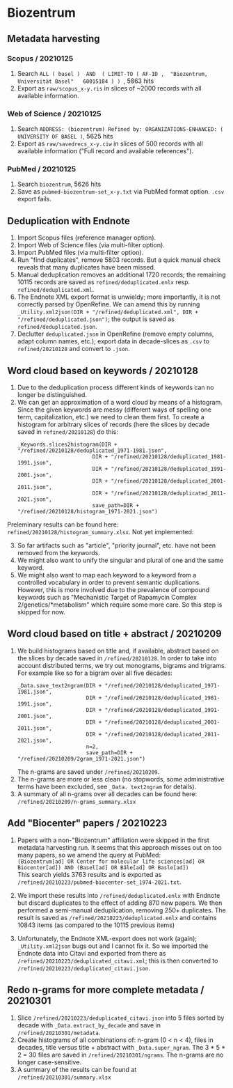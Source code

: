 # Biozentrum

## Metadata harvesting
### Scopus / 20210125
1. Search `ALL ( basel )  AND  ( LIMIT-TO ( AF-ID ,  "Biozentrum, Universität Basel"   60015184 ) ) `, 5863 hits
2. Export as `raw/scopus_x-y.ris` in slices of ~2000 records with all available information.

### Web of Science / 20210125
1. Search ` ADDRESS: (biozentrum)
Refined by: ORGANIZATIONS-ENHANCED: ( UNIVERSITY OF BASEL ) `, 5625 hits
2. Export as `raw/savedrecs_x-y.ciw` in slices of 500 records with all available information ("Full record and available references").

### PubMed / 20210125
1. Search ` biozentrum `, 5626 hits
2. Save as `pubmed-biozentrum-set_x-y.txt` via PubMed format option. `.csv` export fails.

## Deduplication with Endnote
1. Import Scopus files (reference manager option).
2. Import Web of Science files (via multi-filter option).
3. Import PubMed files (via multi-filter option).
4. Run "find duplicates", remove 5803 records. But a quick manual check reveals that many duplicates have been missed.
5. Manual deduplication removes an additional 1720 records; the remaining 10115 records are saved as `refined/deduplicated.enlx` resp. `refined/deduplicated.xml`.
6. The Endnote XML export format is unwieldy; more importantly, it is not correctly parsed by OpenRefine. We can amend this by running `_Utility.xml2json(DIR + "/refined/deduplicated.xml", DIR + "/refined/deduplicated.json")`; the output is saved as `refined/deduplicated.json`.
7. Declutter `deduplicated.json` in OpenRefine (remove empty columns, adapt column names, etc.); export data in decade-slices as `.csv` to `refined/20210128` and convert to `.json`.

## Word cloud based on keywords / 20210128
1. Due to the deduplication process different kinds of keywords can no longer be distinguished. 
2. We can get an approximation of a word cloud by means of a histogram. Since the given keywords are messy (different ways of spelling one term, capitalization, etc.) we need to clean them first. To create a histogram for arbitrary slices of records (here the slices by decade saved in `refined/20210128`) do this:
   ```
   _Keywords.slices2histogram(DIR + "/refined/20210128/deduplicated_1971-1981.json",
                           DIR + "/refined/20210128/deduplicated_1981-1991.json",
                           DIR + "/refined/20210128/deduplicated_1991-2001.json",
                           DIR + "/refined/20210128/deduplicated_2001-2011.json",
                           DIR + "/refined/20210128/deduplicated_2011-2021.json",
                           save_path=DIR + "/refined/20210128/histogram_1971-2021.json")
   ```
Preleminary results can be found here: `refined/20210128/histogram_summary.xlsx`. Not yet implemented:  

3. So far artifacts such as "article", "priority journal", etc. have not been removed from the keywords.  
4. We might also want to unify the singular and plural of one and the same keyword.  
5. We might also want to map each keyword to a keyword from a controlled vocabulary in order to prevent semantic duplications. However, this is more involved due to the prevalence of compound keywords such as "Mechanistic Target of Rapamycin Complex 2/genetics/*metabolism" which require some more care. So this step is skipped for now.

## Word cloud based on title + abstract / 20210209
1. We build histograms based on title and, if available, abstract based on the slices by decade saved in 
   `/refined/20210128`. In order to take into account
   distributed 
   terms, we try out monograms, bigrams and trigrams. For example like so for a bigram over all five decades:
   ```
   _Data.save_text2ngram(DIR + "/refined/20210128/deduplicated_1971-1981.json",
                         DIR + "/refined/20210128/deduplicated_1981-1991.json",
                         DIR + "/refined/20210128/deduplicated_1991-2001.json",
                         DIR + "/refined/20210128/deduplicated_2001-2011.json",
                         DIR + "/refined/20210128/deduplicated_2011-2021.json",
                         n=2,
                         save_path=DIR + "/refined/20210209/2gram_1971-2021.json")
   ```
   The n-grams are saved under `/refined/20210209`.
2. The n-grams are more or less clean (no stopwords, some administrative terms have been excluded, see `_Data.
   text2ngram` 
   for details).
3. A summary of all n-grams over all decades can be found here: `/refined/20210209/n-grams_summary.xlsx`   

## Add "Biocenter" papers / 20210223
1. Papers with a non-"Biozentrum" affiliation were skipped in the first metadata harvesting run. It seems that this approach misses out on too many papers, so we amend the query at PubMed:  
`(Biozentrum[ad] OR Center for molecular life sciences[ad] OR Biocenter[ad]) AND (Basel[ad] OR Bâle[ad] OR Basle[ad])`  
   This search yields 3763 results and is exported as `/refined/20210223/pubmed-biocenter-set_1974-2021.txt`.
   
2. We import these results into `/refined/deduplicated.enlx` with Endnote but discard duplicates to the effect of adding 870 new papers. We then performed a semi-manual deduplication, removing 250+ duplicates. The result is saved as `/refined/20210223/deduplicated.enlx` and contains 10843 items (as compared to the 10115 previous items)

3. Unfortunately, the Endnote XML-export does not work (again); `_Utility.xml2json` bugs out and I cannot fix it. So we imported the Endnote data into Citavi and exported from there as `/refined/20210223/deduplicated_citavi.xml`; this is then converted to `/refined/20210223/deduplicated_citavi.json`.

## Redo n-grams for more complete metadata / 20210301
1. Slice `/refined/20210223/deduplicated_citavi.json` into 5 files sorted by decade with `_Data.extract_by_decade` and save in `/refined/20210301/metadata`.
2. Create histograms of all combinations of: n-gram (0 < n < 4), files in decades, title versus title + abstract with `_Data.super_ngram`. The 3 * 5 * 2 = 30 files are saved in `/refined/20210301/ngrams`. The n-grams are no longer case-sensitive.
3. A summary of the results can be found at `/refined/20210301/summary.xlsx`
